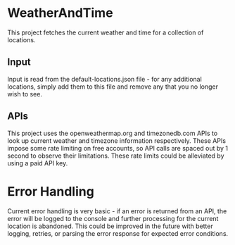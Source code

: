 # WeatherAndTime

This project fetches the current weather and time for a collection of locations.

## Input

Input is read from the default-locations.json file - for any additional locations, simply add them to this file and remove any that you no longer wish to see.

## APIs

This project uses the openweathermap.org and timezonedb.com APIs to look up current weather and timezone information respectively. These APIs impose some rate limiting on free accounts, so API calls are spaced out by 1 second to observe their limitations. These rate limits could be alleviated by using a paid API key.

# Error Handling

Current error handling is very basic - if an error is returned from an API, the error will be logged to the console and further processing for the current location is abandoned. This could be improved in the future with better logging, retries, or parsing the error response for expected error conditions.